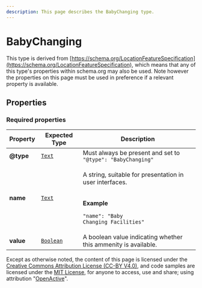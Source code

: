 ```yaml
---
description: This page describes the BabyChanging type.
---
```


# BabyChanging

This type is derived from [https://schema.org/LocationFeatureSpecification](https://schema.org/LocationFeatureSpecification), which means that any of this type's properties within schema.org may also be used. Note however the properties on this page must be used in preference if a relevant property is available.

## **Properties**

### **Required properties**

| Property  | Expected Type                            | Description                                                                                                                                             |
| --------- | ---------------------------------------- | ------------------------------------------------------------------------------------------------------------------------------------------------------- |
| **@type** |  [`Text`](https://schema.org/Text)       |  Must always be present and set to `"@type": "BabyChanging"`                                                                                            |
| **name**  |  [`Text`](https://schema.org/Text)       | <p>A string, suitable for presentation in user interfaces.</p><p><br><strong>Example</strong></p><p><code>"name": "Baby Changing Facilities"</code></p> |
| **value** |  [`Boolean`](https://schema.org/Boolean) | A boolean value indicating whether this ammenity is available.                                                                                          |

Except as otherwise noted, the content of this page is licensed under the [Creative Commons Attribution License (CC-BY V4.0)](https://creativecommons.org/licenses/by/4.0/), and code samples are licensed under the [MIT License](https://opensource.org/licenses/MIT), for anyone to access, use and share; using attribution "[OpenActive](https://www.openactive.io)".
